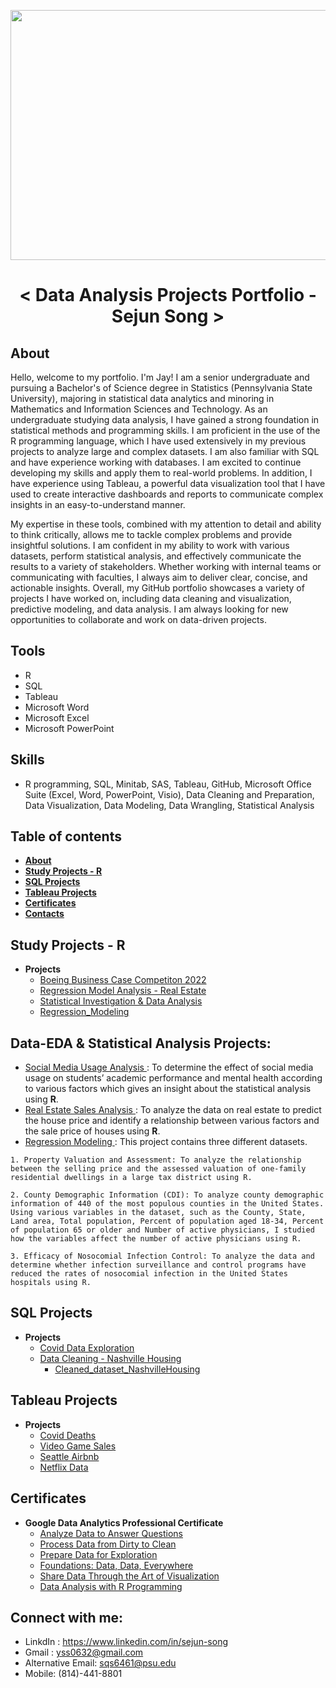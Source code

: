 <p align="center">
<img width="800" height="400" src="https://user-images.githubusercontent.com/55368034/215658874-ffd48a56-53ac-452a-bf4a-fdd7a258d11b.png">
</p>

<h1 align="center">
< Data Analysis Projects Portfolio - Sejun Song > 
</h1>

## About

Hello,
welcome to my portfolio. I'm Jay! I am a senior undergraduate and pursuing a Bachelor's of Science degree in Statistics (Pennsylvania State University), majoring in statistical data analytics and minoring in Mathematics and Information Sciences and Technology. As an undergraduate studying data analysis, I have gained a strong foundation in statistical methods and programming skills. I am proficient in the use of the R programming language, which I have used extensively in my previous projects to analyze large and complex datasets. I am also familiar with SQL and have experience working with databases. I am excited to continue developing my skills and apply them to real-world problems. In addition, I have experience using Tableau, a powerful data visualization tool that I have used to create interactive dashboards and reports to communicate complex insights in an easy-to-understand manner.

My expertise in these tools, combined with my attention to detail and ability to think critically, allows me to tackle complex problems and provide insightful solutions. I am confident in my ability to work with various datasets, perform statistical analysis, and effectively communicate the results to a variety of stakeholders. Whether working with internal teams or communicating with faculties, I always aim to deliver clear, concise, and actionable insights. Overall, my GitHub portfolio showcases a variety of projects I have worked on, including data cleaning and visualization, predictive modeling, and data analysis. I am always looking for new opportunities to collaborate and work on data-driven projects.


## Tools 
* R
* SQL
* Tableau
* Microsoft Word
* Microsoft Excel
* Microsoft PowerPoint

## Skills 
* R programming, SQL, Minitab, SAS, Tableau, GitHub, Microsoft Office Suite (Excel, Word, PowerPoint, Visio), Data
Cleaning and Preparation, Data Visualization, Data Modeling, Data Wrangling, Statistical Analysis 

## Table of contents
- **[About](#about)**
- **[Study Projects - R](https://github.com/yss2333/Jay_Song#studt-projects---r)**
- **[SQL Projects](https://github.com/yss2333/Jay_Song/blob/main/README.md#sql-projects)**
- **[Tableau Projects](https://github.com/yss2333/Jay_Song/edit/main/README.md#tableau-projects)**
- **[Certificates](https://github.com/yss2333/Jay_Song/blob/main/README.md#certificates)**
- **[Contacts](https://github.com/yss2333/Jay_Song#connect-with-me)**


 ## Study Projects - R
 - **Projects** 
	+ [Boeing Business Case Competiton 2022](https://github.com/yss2333/Jay_Song/blob/6db9351ddab2a058c06f76de4e8e687105f8a6e6/Study%20Projects/Boeing%20Business%20Case%20Competition%202023%20-%20Statistical%20Data%20Analysis.pdf)
	+ [Regression Model Analysis - Real Estate](https://github.com/yss2333/Jay_Song/blob/6db9351ddab2a058c06f76de4e8e687105f8a6e6/Study%20Projects/Regression%20Modeling%20Project%20-%20Real%20Estate%20Sales.pdf)
	+ [Statistical Investigation & Data Analysis](https://github.com/yss2333/Jay_Song/blob/6db9351ddab2a058c06f76de4e8e687105f8a6e6/Study%20Projects/Statistical%20Investigation%20&%20Data%20Analysis.pdf)
	+ [Regression_Modeling](https://github.com/yss2333/Jay_Song/blob/6db9351ddab2a058c06f76de4e8e687105f8a6e6/Study%20Projects/Regression_Modeling_Analysis.pdf)

## Data-EDA & Statistical Analysis Projects:
    
   + <a href="Study Projects/Statistical Investigation & Data Analysis.pdf"> Social Media Usage Analysis </a>: 
        To determine the effect of social media usage on students’ academic performance and mental health according to various factors which gives an insight about the statistical analysis using <b>R</b>.
   + <a href="Study Projects/Regression Modeling Project - Real Estate Sales.pdf"> Real Estate Sales Analysis </a>: To analyze the data on real estate to predict the house price and identify a relationship between various factors and the sale price of houses using <b>R</b>.
   + <a href="Study Projects/Regression_Modeling_Analysis.pdf"> Regression Modeling </a>: This project contains three different datasets.
	
	1. Property Valuation and Assessment: To analyze the relationship between the selling price and the assessed valuation of one-family residential dwellings in a large tax district using R.
	
	2. County Demographic Information (CDI): To analyze county demographic information of 440 of the most populous counties in the United States. Using various variables in the dataset, such as the County, State, Land area, Total population, Percent of population aged 18-34, Percent of population 65 or older and Number of active physicians, I studied how the variables affect the number of active physicians using R.
	
	3. Efficacy of Nosocomial Infection Control: To analyze the data and determine whether infection surveillance and control programs have reduced the rates of nosocomial infection in the United States hospitals using R.

 ## SQL Projects
 - **Projects** 
 	+ [Covid Data Exploration](https://github.com/yss2333/Sejun-Song/blob/main/SQL%20Project/Covid%20Data%20Exploration.sql)
	+ [Data Cleaning - Nashville Housing](https://github.com/yss2333/Sejun-Song/blob/main/SQL%20Project/Data%20Cleaning%20-%20Nashville%20Housing.sql)
		* [Cleaned_dataset_NashvilleHousing](https://github.com/yss2333/Sejun-Song/blob/main/SQL%20Project/Cleaned%20Data%20-%20Nashville%20Housing.csv)

## Tableau Projects
- **Projects**
	 + [Covid Deaths](https://public.tableau.com/app/profile/sejun.song/viz/CovidDashboard_16756408537290/Dashboard1)
	 + [Video Game Sales](https://public.tableau.com/app/profile/sejun.song/viz/VideoGameSales_16780595086470/VideoGameSales)
	 + [Seattle Airbnb](https://public.tableau.com/app/profile/sejun.song/viz/SeattleAirbnb_16779743331510/Dashboard1)
	 + [Netflix Data](https://public.tableau.com/views/NetflixData_16791877719580/Dashboard1?:language=en-US&:display_count=n&:origin=viz_share_link)
	 
## Certificates
- **Google Data Analytics Professional Certificate**
	* [Analyze Data to Answer Questions](https://www.coursera.org/account/accomplishments/certificate/UQEXTBFE97RR)
	* [Process Data from Dirty to Clean](https://www.coursera.org/account/accomplishments/certificate/HN4MTMSPB6LC)
	* [Prepare Data for Exploration](https://www.coursera.org/account/accomplishments/certificate/UYKJNZWJPSGB)
	* [Foundations: Data, Data, Everywhere](https://www.coursera.org/account/accomplishments/certificate/BEPLH8KQH85G)
	* [Share Data Through the Art of Visualization](https://www.coursera.org/account/accomplishments/certificate/5FKNQSEHYAJ9)
	* [Data Analysis with R Programming](https://www.coursera.org/account/accomplishments/certificate/GSN7CHEEKKZT)
    
## Connect with me:
* LinkdIn : https://www.linkedin.com/in/sejun-song 
* Gmail : yss0632@gmail.com 
* Alternative Email: sqs6461@psu.edu
* Mobile: (814)-441-8801

